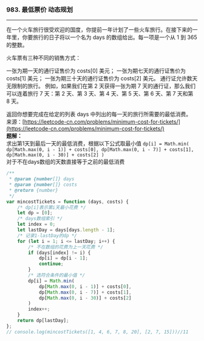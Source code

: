 ### 983. 最低票价 动态规划
---
在一个火车旅行很受欢迎的国度，你提前一年计划了一些火车旅行。在接下来的一年里，你要旅行的日子将以一个名为 days 的数组给出。每一项是一个从 1 到 365 的整数。

火车票有三种不同的销售方式：

一张为期一天的通行证售价为 costs[0] 美元；
一张为期七天的通行证售价为 costs[1] 美元；
一张为期三十天的通行证售价为 costs[2] 美元。
通行证允许数天无限制的旅行。 例如，如果我们在第 2 天获得一张为期 7 天的通行证，那么我们可以连着旅行 7 天：第 2 天、第 3 天、第 4 天、第 5 天、第 6 天、第 7 天和第 8 天。

返回你想要完成在给定的列表 days 中列出的每一天的旅行所需要的最低消费。
来源：[https://leetcode-cn.com/problems/minimum-cost-for-tickets/](https://leetcode-cn.com/problems/minimum-cost-for-tickets/)  
**题解：**  
求出第1天到最后一天的最低消费，根据以下公式取最小值
`dp[i] = Math.min( dp[Math.max(0, i - 1)] + costs[0], dp[Math.max(0, i - 7)] + costs[1], dp[Math.max(0, i - 30)] + costs[2] )`  
对于不在days数组的天数直接等于之前的最低消费
```javascript
/**
 * @param {number[]} days
 * @param {number[]} costs
 * @return {number}
 */
var mincostTickets = function (days, costs) {
    /* dp[i]表示第i天最小花费 */
    let dp = [0];
    /* days数组索引 */
    let index = 0;
    let lastDay = days[days.length - 1];
    /* 记录1-lastDay的dp */
    for (let i = 1; i <= lastDay; i++) {
        /* 不在数组的花费为上一天花费 */
        if (days[index] != i) {
            dp[i] = dp[i - 1];
            continue;
        }
        /* 选符合条件的最小值 */
        dp[i] = Math.min(
            dp[Math.max(0, i - 1)] + costs[0],
            dp[Math.max(0, i - 7)] + costs[1],
            dp[Math.max(0, i - 30)] + costs[2]
        )
        index++;
    }
    return dp[lastDay];
};
// console.log(mincostTickets([1, 4, 6, 7, 8, 20], [2, 7, 15]))//11
```